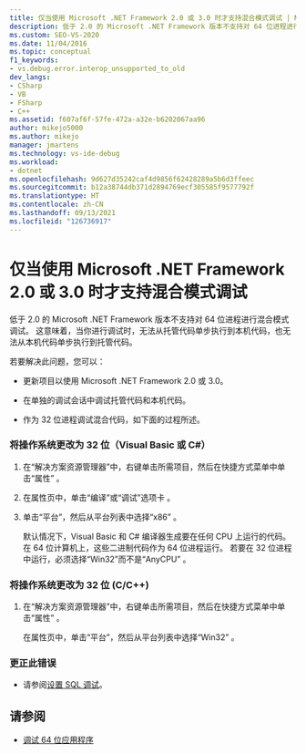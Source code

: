 ```yaml
---
title: 仅当使用 Microsoft .NET Framework 2.0 或 3.0 时才支持混合模式调试 | Microsoft Docs
description: 低于 2.0 的 Microsoft .NET Framework 版本不支持对 64 位进程进行混合模式调试。 有关变通方法，请参阅此文。
ms.custom: SEO-VS-2020
ms.date: 11/04/2016
ms.topic: conceptual
f1_keywords:
- vs.debug.error.interop_unsupported_to_old
dev_langs:
- CSharp
- VB
- FSharp
- C++
ms.assetid: f607af6f-57fe-472a-a32e-b6202067aa96
author: mikejo5000
ms.author: mikejo
manager: jmartens
ms.technology: vs-ide-debug
ms.workload:
- dotnet
ms.openlocfilehash: 9d627d35242caf4d9856f62428289a5b6d3ffeec
ms.sourcegitcommit: b12a38744db371d2894769ecf305585f9577792f
ms.translationtype: HT
ms.contentlocale: zh-CN
ms.lasthandoff: 09/13/2021
ms.locfileid: "126736917"
---
```

# <a name="mixed-mode-debugging-is-only-supported-when-using-microsoft-net-framework-20-or-30"></a>仅当使用 Microsoft .NET Framework 2.0 或 3.0 时才支持混合模式调试
低于 2.0 的 Microsoft .NET Framework 版本不支持对 64 位进程进行混合模式调试。 这意味着，当你进行调试时，无法从托管代码单步执行到本机代码，也无法从本机代码单步执行到托管代码。

 若要解决此问题，您可以：

- 更新项目以使用 Microsoft .NET Framework 2.0 或 3.0。

- 在单独的调试会话中调试托管代码和本机代码。

- 作为 32 位进程调试混合代码，如下面的过程所述。

### <a name="to-change-the-operating-system-to-32-bit-visual-basic-or-c"></a>将操作系统更改为 32 位（Visual Basic 或 C#）

1. 在“解决方案资源管理器”中，右键单击所需项目，然后在快捷方式菜单中单击“属性” 。

2. 在属性页中，单击“编译”或“调试”选项卡 。

3. 单击“平台”，然后从平台列表中选择“x86” 。

     默认情况下，Visual Basic 和 C# 编译器生成要在任何 CPU 上运行的代码。 在 64 位计算机上，这些二进制代码作为 64 位进程运行。 若要在 32 位进程中运行，必须选择“Win32”而不是“AnyCPU” 。

### <a name="to-change-the-operating-system-to-32-bit-cc"></a>将操作系统更改为 32 位 (C/C++)

1. 在“解决方案资源管理器”中，右键单击所需项目，然后在快捷方式菜单中单击“属性” 。

     在属性页中，单击“平台”，然后从平台列表中选择“Win32” 。

### <a name="to-correct-this-error"></a>更正此错误

- 请参阅[设置 SQL 调试](/previous-versions/visualstudio/visual-studio-2010/s4sszxst(v=vs.100))。

## <a name="see-also"></a>请参阅
- [调试 64 位应用程序](../debugger/debug-64-bit-applications.md)